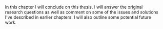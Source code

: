 In this chapter I will conclude on this thesis. I will answer the original
research questions as well as comment on some of the issues and solutions I've
described in earlier chapters. I will also outline some potential future work.
